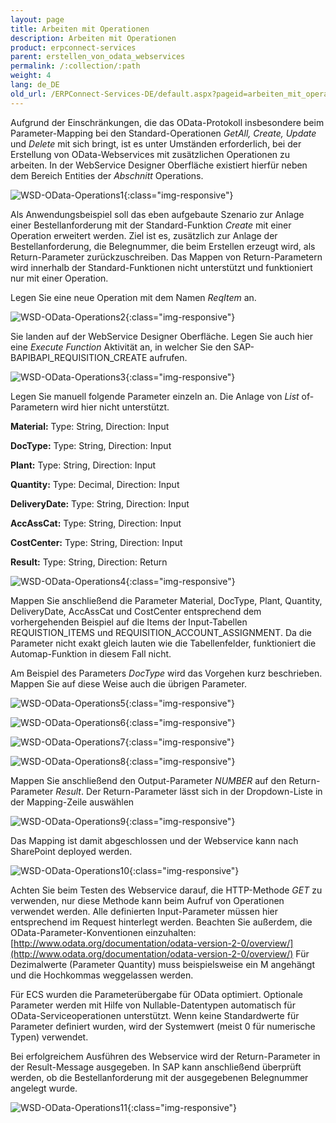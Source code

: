 ```yaml
---
layout: page
title: Arbeiten mit Operationen
description: Arbeiten mit Operationen
product: erpconnect-services
parent: erstellen_von_odata_webservices
permalink: /:collection/:path
weight: 4
lang: de_DE
old_url: /ERPConnect-Services-DE/default.aspx?pageid=arbeiten_mit_operationen
---
```


Aufgrund der Einschränkungen, die das OData-Protokoll insbesondere beim Parameter-Mapping bei den Standard-Operationen *GetAll, Create, Update* und *Delete* mit sich bringt, ist es unter Umständen erforderlich, bei der Erstellung von OData-Webservices mit zusätzlichen Operationen zu arbeiten. In der WebService Designer Oberfläche existiert hierfür neben dem Bereich Entities der *Abschnitt* Operations.

![WSD-OData-Operations1](/img/content/WSD-OData-Operations1.png){:class="img-responsive"}

Als Anwendungsbeispiel soll das eben aufgebaute Szenario zur Anlage einer Bestellanforderung mit der Standard-Funktion *Create* mit einer Operation erweitert werden. Ziel ist es, zusätzlich zur Anlage der Bestellanforderung, die Belegnummer, die beim Erstellen erzeugt wird, als Return-Parameter zurückzuschreiben. Das Mappen von Return-Parametern wird innerhalb der Standard-Funktionen nicht unterstützt und funktioniert nur mit einer Operation. 

Legen Sie eine neue Operation mit dem Namen *ReqItem* an. 

![WSD-OData-Operations2](/img/content/WSD-OData-Operations2.png){:class="img-responsive"}

Sie landen auf der WebService Designer Oberfläche. Legen Sie auch hier eine *Execute Function* Aktivität an, in welcher Sie den SAP-BAPIBAPI_REQUISITION_CREATE aufrufen.

![WSD-OData-Operations3](/img/content/WSD-OData-Operations3.png){:class="img-responsive"}

Legen Sie manuell folgende Parameter einzeln an. Die Anlage von *List* of-Parametern wird hier nicht unterstützt. 


**Material:** Type: String, Direction: Input

**DocType:** Type: String, Direction: Input

**Plant:** Type: String, Direction: Input

**Quantity:** Type: Decimal, Direction: Input

**DeliveryDate:** Type: String, Direction: Input

**AccAssCat:** Type: String, Direction: Input

**CostCenter:** Type: String, Direction: Input

**Result:** Type: String, Direction: Return

![WSD-OData-Operations4](/img/content/WSD-OData-Operations4.png){:class="img-responsive"}

Mappen Sie anschließend die Parameter Material, DocType, Plant, Quantity, DeliveryDate, AccAssCat und CostCenter entsprechend dem vorhergehenden Beispiel auf die Items der Input-Tabellen REQUISTION_ITEMS und REQUISITION_ACCOUNT_ASSIGNMENT. Da die Parameter nicht exakt gleich lauten wie die Tabellenfelder, funktioniert die Automap-Funktion in diesem Fall nicht.

Am Beispiel des Parameters *DocType* wird das Vorgehen kurz beschrieben. Mappen Sie auf diese Weise auch die übrigen Parameter.  

![WSD-OData-Operations5](/img/content/WSD-OData-Operations5.png){:class="img-responsive"}

![WSD-OData-Operations6](/img/content/WSD-OData-Operations6.png){:class="img-responsive"}

![WSD-OData-Operations7](/img/content/WSD-OData-Operations7.png){:class="img-responsive"}

![WSD-OData-Operations8](/img/content/WSD-OData-Operations8.png){:class="img-responsive"}

Mappen Sie anschließend den Output-Parameter *NUMBER* auf den Return-Parameter *Result*. Der Return-Parameter lässt sich in der Dropdown-Liste in der Mapping-Zeile auswählen

![WSD-OData-Operations9](/img/content/WSD-OData-Operations9.png){:class="img-responsive"}

Das Mapping ist damit abgeschlossen und der Webservice kann nach SharePoint deployed werden. 

![WSD-OData-Operations10](/img/content/WSD-OData-Operations10.png){:class="img-responsive"}

Achten Sie beim Testen des Webservice darauf, die HTTP-Methode *GET* zu verwenden, nur diese Methode kann beim Aufruf von Operationen verwendet werden. Alle definierten Input-Parameter müssen hier entsprechend im Request hinterlegt werden. Beachten Sie außerdem, die OData-Parameter-Konventionen einzuhalten: [http://www.odata.org/documentation/odata-version-2-0/overview/](http://www.odata.org/documentation/odata-version-2-0/overview/)  Für Dezimalwerte (Parameter Quantity) muss beispielsweise ein M angehängt und die Hochkommas weggelassen werden.

Für ECS wurden die Parameterübergabe für OData optimiert. Optionale Parameter werden mit Hilfe von Nullable-Datentypen automatisch für OData-Serviceoperationen unterstützt. Wenn keine Standardwerte für Parameter definiert wurden, wird der Systemwert (meist 0 für numerische Typen) verwendet.

Bei erfolgreichem Ausführen des Webservice wird der Return-Parameter in der Result-Message ausgegeben. In SAP kann anschließend überprüft werden, ob die Bestellanforderung mit der ausgegebenen Belegnummer angelegt wurde. 

![WSD-OData-Operations11](/img/content/WSD-OData-Operations11.png){:class="img-responsive"}
